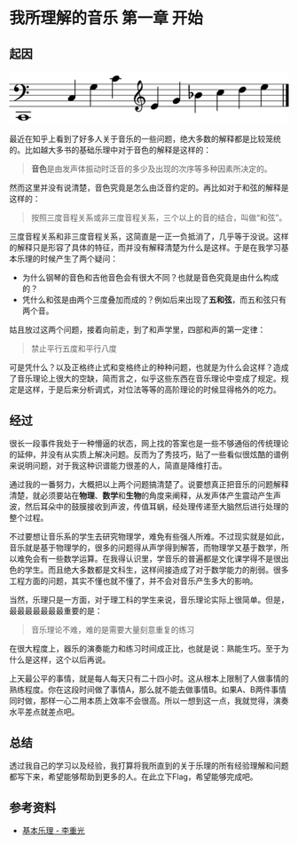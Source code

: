 # 我所理解的音乐 第一章 开始

[annotation]: <id> (b95ad9e6-765e-411d-9b63-f06ffcc09b98)
[annotation]: <status> (public)
[annotation]: <create_time> (2019-05-23 22:24:56)
[annotation]: <category> (音乐的迷思)
[annotation]: <tags> (音乐理论)
[annotation]: <comments> (false)
[annotation]: <topic> (我所理解的音乐)
[annotation]: <index> (1)


## 起因

![](../关于和声学的一些理解/images/关于和声学的一些理解-2.svg)


最近在知乎上看到了好多人关于音乐的一些问题，绝大多数的解释都是比较笼统的。比如越大多书的基础乐理中对于音色的解释是这样的：

> **音色**是由发声体振动时泛音的多少及出现的次序等多种因素所决定的。

然而这里并没有说清楚，音色究竟是怎么由泛音约定的。再比如对于和弦的解释是这样的：

> 按照三度音程关系或非三度音程关系，三个以上的音的结合，叫做“和弦”。

三度音程关系和非三度音程关系，这简直是一正一负抵消了，几乎等于没说。这样的解释只是形容了具体的特征，而并没有解释清楚为什么是这样。于是在我学习基本乐理的时候产生了两个疑问：

- 为什么钢琴的音色和吉他音色会有很大不同？也就是音色究竟是由什么构成的？
- 凭什么和弦是由两个三度叠加而成的？例如后来出现了**五和弦**，而五和弦只有两个音。

姑且放过这两个问题，接着向前走，到了和声学里，四部和声的第一定律：

> 禁止平行五度和平行八度

可是凭什么？以及正格终止式和变格终止的种种问题，也就是为什么会这样？造成了音乐理论上很大的空缺，简而言之，似乎这些东西在音乐理论中变成了规定。规定是这样，于是后来分析调式，对位法等等的高阶理论的时候显得格外的吃力。

## 经过

很长一段事件我处于一种懵逼的状态，网上找的答案也是一些不够通俗的传统理论的延伸，并没有从实质上解决问题。反而为了秀技巧，贴了一些看似很炫酷的谱例来说明问题，对于我这种识谱能力很差的人，简直是降维打击。

通过我的一番努力，大概把以上两个问题搞清楚了。说要想真正把音乐的问题解释清楚，就必须要站在**物理**、**数学**和**生物**的角度来阐释，从发声体产生震动产生声波，然后耳朵中的鼓膜接收到声波，传值耳蜗，经处理传递至大脑然后进行处理的整个过程。

不过要想让音乐系的学生去研究物理学，难免有些强人所难。不过现实就是如此，音乐就是基于物理学的，很多的问题得从声学得到解答，而物理学又基于数学，所以难免会有一些数学运算。在我得认识里，学音乐的普遍都是文化课学得不是很出色的学生。而且绝大多数都是文科生，这样间接造成了对于数学能力的削弱。很多工程方面的问题，其实不懂也就不懂了，并不会对音乐产生多大的影响。

当然，乐理只是一方面，对于理工科的学生来说，音乐理论实际上很简单。但是，最最最最最最最重要的是：

> 音乐理论不难，难的是需要大量刻意重复的练习

在很大程度上，器乐的演奏能力和练习时间成正比，也就是说：熟能生巧。至于为什么是这样，这个以后再说。

上天最公平的事情，就是每人每天只有二十四小时。这从根本上限制了人做事情的熟练程度。你在这段时间做了事情A，那么就不能去做事情B。如果A、B两件事情同时做，那样一心二用本质上效率不会很高。所以一想到这一点，我就觉得，演奏水平差点就差点吧。

## 总结

透过我自己的学习以及经验，我打算将我所直到的关于乐理的所有经验理解和问题都写下来，希望能够帮助到更多的人。在此立下Flag，希望能够完成吧。

## 参考资料

- [基本乐理 - 李重光](https://book.douban.com/subject/3902787/)